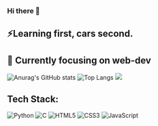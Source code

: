 ### Hi there 👋

 <h2>⚡Learning first, cars second.</h2>
 <h2>🔭 Currently focusing on web-dev </h2>


![Anurag's GitHub stats](https://github-readme-stats.vercel.app/api?username=JaxChoong&show_icons=true&theme=neon)
![Top Langs](https://github-readme-stats.vercel.app/api/top-langs/?username=JaxChoong&theme=neon)
![](https://github-readme-streak-stats.herokuapp.com/?user=JaxChoong&theme=neon&hide_border=false)


## Tech Stack:

![Python](https://img.shields.io/badge/python-3670A0?style=for-the-badge&logo=python&logoColor=ffdd54)
![C](https://img.shields.io/badge/c-%2300599C.svg?style=for-the-badge&logo=c&logoColor=white)
![HTML5](https://img.shields.io/badge/html5-%23E34F26.svg?style=for-the-badge&logo=html5&logoColor=white)
![CSS3](https://img.shields.io/badge/css3-%231572B6.svg?style=for-the-badge&logo=css3&logoColor=white)
![JavaScript](https://img.shields.io/badge/javascript-%23323330.svg?style=for-the-badge&logo=javascript&logoColor=%23F7DF1E)
